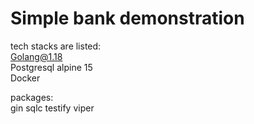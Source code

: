 # Simple bank demonstration

tech stacks are listed:<br>
Golang@1.18<br>
Postgresql alpine 15<br>
Docker

packages:<br>
gin
sqlc
testify
viper

